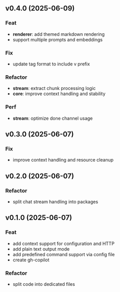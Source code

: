 ## v0.4.0 (2025-06-09)

### Feat

- **renderer**: add themed markdown rendering
- support multiple prompts and embeddings

### Fix

- update tag format to include v prefix

### Refactor

- **stream**: extract chunk processing logic
- **core**: improve context handling and stability

### Perf

- **stream**: optimize done channel usage

## v0.3.0 (2025-06-07)

### Fix

- improve context handling and resource cleanup

## v0.2.0 (2025-06-07)

### Refactor

- split chat stream handling into packages

## v0.1.0 (2025-06-07)

### Feat

- add context support for configuration and HTTP
- add plain text output mode
- add predefined command support via config file
- create gh-copilot

### Refactor

- split code into dedicated files
